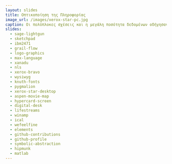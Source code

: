 ```yaml
---
layout: slides
title: Οπτικοποίηση της Πληροφορίας 
image_url: /images/xerox-star-pc.jpg
caption: Οι πολύπλοκες σχέσεις και η μεγάλη ποσότητα δεδομένων οδήγησαν στην ανάπτυξη της οπτικοποίησης της πληροφορίας, η οποία προσπαθεί να οργανώσει και κυρίως να επιτρέψει την διάδραση με δεδομένα σε ένα υψηλότερο επίπεδο από την αρχική μορφή τους. 
slides:
  - sage-lightgun
  - sketchpad
  - ibm2471
  - grail-flow
  - logo-graphics
  - max-language
  - xanadu
  - nls
  - xerox-bravo
  - wysiwyg
  - knuth-fonts
  - pygmalion
  - xerox-star-desktop
  - aspen-movie-map
  - hypercard-screen
  - digital-desk
  - lifestreams
  - winamp
  - ical
  - wefeelfine
  - elements
  - github-contributions
  - github-profile
  - symbolic-abstraction
  - hipmunk
  - matlab
---
```

